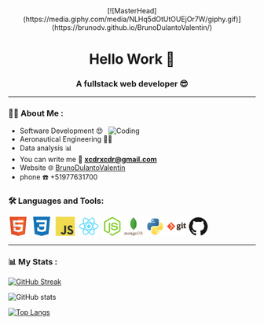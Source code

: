 
<div align="center">
[![MasterHead](https://media.giphy.com/media/NLHq5dOtUtOUEjOr7W/giphy.gif)](https://brunodv.github.io/BrunoDulantoValentin/)
</div>
<h1 align="center">Hello Work 👋</h1>
<h3 align="center">A fullstack web developer 😎</h3>

---

### 👨‍💻 About Me :
<img align="right" alt="Coding" src="https://cdn.dribbble.com/users/878726/screenshots/4933914/media/e692e37abd1aa1ebf725720b6d1bcb97.gif" width="300" />



- Software Development 😍
- Aeronautical Engineering 👨‍🎓
- Data analysis 📊
- You can write me 📧 **xcdrxcdr@gmail.com**
- Website 🌐 [BrunoDulantoValentin](https://brunodv.github.io/BrunoDulantoValentin/)
- phone ☎️ +51977631700


<div align="left">
    <h3>🛠️ Languages and Tools:</h3>
    <div>
        <img src="https://github.com/devicons/devicon/blob/master/icons/html5/html5-original.svg" title="HTML5" alt="HTML" width="40" height="40"/>&nbsp;
        <img src="https://github.com/devicons/devicon/blob/master/icons/css3/css3-plain.svg" title="CSS3" alt="CSS" width="40" height="40"/>&nbsp;
        <img src="https://github.com/devicons/devicon/blob/master/icons/javascript/javascript-original.svg" title="JavaScript" alt="JavaScript" width="40" height="40"/>&nbsp;
        <img src="https://github.com/devicons/devicon/blob/master/icons/react/react-original.svg" title="React" alt="React" width="40" height="40"/>&nbsp;
         <img src="https://github.com/devicons/devicon/blob/master/icons/nodejs/nodejs-plain.svg" title="Node.js" **alt="Node" width="40" height="40"/>
          <img src="https://github.com/devicons/devicon/blob/master/icons/mongodb/mongodb-original-wordmark.svg" title="MongoDB" **alt="Mongo" width="40" height="40"/>
          <img src="https://github.com/devicons/devicon/blob/master/icons/python/python-original.svg" title="Python" **alt="Python" width="40" height="40"/>
        <img src="https://github.com/devicons/devicon/blob/master/icons/git/git-original-wordmark.svg" title="Git" **alt="Git" width="40" height="40"/>
      <img src="https://github.com/devicons/devicon/blob/master/icons/github/github-original.svg" title="GitHub" **alt="GitHub" width="40" height="40"/>
      </div>
</div>

---

### 📊 My Stats :

[![GitHub Streak](http://github-readme-streak-stats.herokuapp.com?user=Brunodv&theme=tokyonight&hide_border=true)](https://git.io/streak-stats)

![GitHub stats](https://github-readme-stats.vercel.app/api?username=Brunodv&show_icons=true&theme=tokyonight)

[![Top Langs](https://github-readme-stats.vercel.app/api/top-langs/?username=Brunodv&layout=pie&theme=tokyonight)](https://github.com/anuraghazra/github-readme-stats)



<!--
**Brunodv/Brunodv** is a ✨ _special_ ✨ repository because its `README.md` (this file) appears on your GitHub profile.

Here are some ideas to get you started:

- 🔭 I’m currently working on ...
- 🌱 I’m currently learning ...
- 👯 I’m looking to collaborate on ...
- 🤔 I’m looking for help with ...
- 💬 Ask me about ...
- 📫 How to reach me: ...
- 😄 Pronouns: ...
- ⚡ Fun fact: ...
-->
